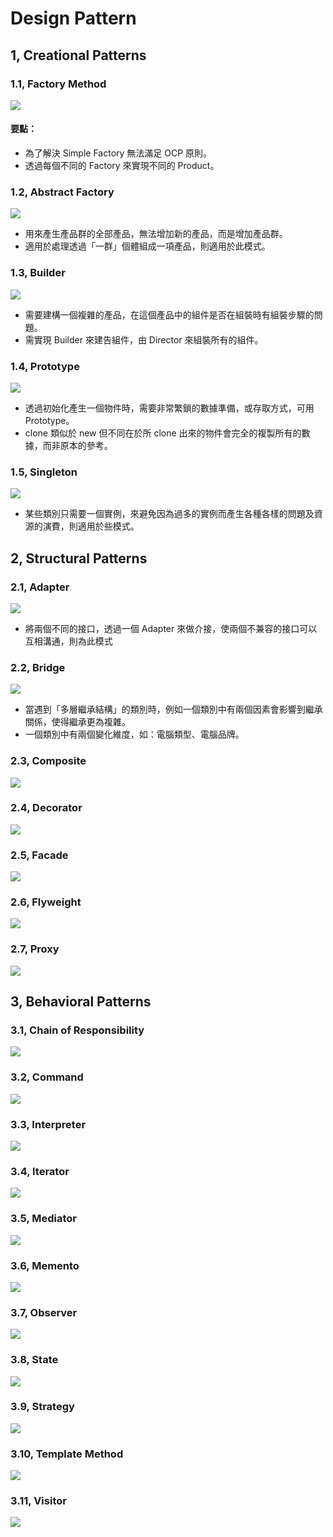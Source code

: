 # Design Pattern

## 1, Creational Patterns

### 1.1, Factory Method
![](https://github.com/DarrenHsu/DHDesignPattern/blob/master/app/src/main/res/drawable-v24/factory_method.png?raw=true)
#### 要點：
* 為了解決 Simple Factory 無法滿足 OCP 原則。
* 透過每個不同的  Factory 來實現不同的 Product。

### 1.2, Abstract Factory
![](https://github.com/DarrenHsu/DHDesignPattern/blob/master/app/src/main/res/drawable-v24/abstract_factory.png?raw=true)
* 用來產生產品群的全部產品，無法增加新的產品，而是增加產品群。
* 適用於處理透過「一群」個體組成一項產品，則適用於此模式。

### 1.3, Builder
![](https://github.com/DarrenHsu/DHDesignPattern/blob/master/app/src/main/res/drawable-v24/builder.png?raw=true)
* 需要建構一個複雜的產品，在這個產品中的組件是否在組裝時有組裝步驟的問題。
* 需實現 Builder 來建告組件，由 Director 來組裝所有的組件。

### 1.4, Prototype
![](https://github.com/DarrenHsu/DHDesignPattern/blob/master/app/src/main/res/drawable-v24/prototype.png?raw=true)
* 透過初始化產生一個物件時，需要非常繁鎖的數據準備，或存取方式，可用 Prototype。
* clone 類似於 new 但不同在於所 clone 出來的物件會完全的複製所有的數據，而非原本的參考。

### 1.5, Singleton
![](https://github.com/DarrenHsu/DHDesignPattern/blob/master/app/src/main/res/drawable-v24/singleton.png?raw=true)
* 某些類別只需要一個實例，來避免因為過多的實例而產生各種各樣的問題及資源的演費，則適用於些模式。

## 2, Structural Patterns

### 2.1, Adapter
![](https://github.com/DarrenHsu/DHDesignPattern/blob/master/app/src/main/res/drawable-v24/adapter.png?raw=true)
* 將兩個不同的接口，透過一個 Adapter 來做介接，使兩個不兼容的接口可以互相溝通，則為此模式

### 2.2, Bridge
![](https://github.com/DarrenHsu/DHDesignPattern/blob/master/app/src/main/res/drawable-v24/bridge.png?raw=true)
* 當遇到「多層繼承結構」的類別時，例如一個類別中有兩個因素會影響到繼承關係，使得繼承更為複雜。
* 一個類別中有兩個變化維度，如：電腦類型、電腦品牌。

### 2.3, Composite
![](https://github.com/DarrenHsu/DHDesignPattern/blob/master/app/src/main/res/drawable-v24/composite.png?raw=true)
### 2.4, Decorator
![](https://github.com/DarrenHsu/DHDesignPattern/blob/master/app/src/main/res/drawable-v24/decorator.png?raw=true)
### 2.5, Facade
![](https://github.com/DarrenHsu/DHDesignPattern/blob/master/app/src/main/res/drawable-v24/facade.png?raw=true)
### 2.6, Flyweight
![](https://github.com/DarrenHsu/DHDesignPattern/blob/master/app/src/main/res/drawable-v24/flyweight.png?raw=true)
### 2.7, Proxy
![](https://github.com/DarrenHsu/DHDesignPattern/blob/master/app/src/main/res/drawable-v24/proxy.png?raw=true)

## 3, Behavioral Patterns

### 3.1, Chain of Responsibility
![](https://github.com/DarrenHsu/DHDesignPattern/blob/master/app/src/main/res/drawable-v24/chain_of_responsibility.png?raw=true)
### 3.2, Command
![](https://github.com/DarrenHsu/DHDesignPattern/blob/master/app/src/main/res/drawable-v24/command.png?raw=true)
### 3.3, Interpreter
![](https://github.com/DarrenHsu/DHDesignPattern/blob/master/app/src/main/res/drawable-v24/interpreter.png?raw=true)
### 3.4, Iterator
![](https://github.com/DarrenHsu/DHDesignPattern/blob/master/app/src/main/res/drawable-v24/iterator.png?raw=true)
### 3.5, Mediator
![](https://github.com/DarrenHsu/DHDesignPattern/blob/master/app/src/main/res/drawable-v24/mediator.png?raw=true)
### 3.6, Memento
![](https://github.com/DarrenHsu/DHDesignPattern/blob/master/app/src/main/res/drawable-v24/memento.png?raw=true)
### 3.7, Observer
![](https://github.com/DarrenHsu/DHDesignPattern/blob/master/app/src/main/res/drawable-v24/observer.png?raw=true)
### 3.8, State
![](https://github.com/DarrenHsu/DHDesignPattern/blob/master/app/src/main/res/drawable-v24/state.png?raw=true)
### 3.9, Strategy
![](https://github.com/DarrenHsu/DHDesignPattern/blob/master/app/src/main/res/drawable-v24/strategy.png?raw=true)
### 3.10, Template Method
![](https://github.com/DarrenHsu/DHDesignPattern/blob/master/app/src/main/res/drawable-v24/template_method.png?raw=true)
### 3.11, Visitor
![](https://github.com/DarrenHsu/DHDesignPattern/blob/master/app/src/main/res/drawable-v24/visitor.png?raw=true)
